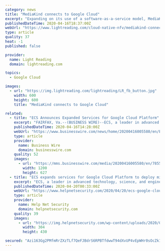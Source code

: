 ```yaml
---
category: news
title: "MediaKind connects to Google Cloud"
excerpt: "Expanding on its use of a software-as-a-service model, MediaKind said it has launched an iteration of its Aquila Streaming platform on Google Cloud, claiming the move will help its media and service provider partners accelerate the development and launch of OTT-delivered video services. That deployment of Aquila Streaming comes on the heels of ..."
publishedDateTime: 2020-04-16T18:37:00Z
webUrl: "https://www.lightreading.com/cloud-native-nfv/mediakind-connects-to-google-cloud-/d/d-id/758956"
type: article
quality: 37
heat: -1
published: false

provider:
  name: Light Reading
  domain: lightreading.com

topics:
  - Google Cloud

images:
  - url: "https://img.lightreading.com/lightreading/LR_fb_button.jpg"
    width: 600
    height: 600
    title: "MediaKind connects to Google Cloud"

related:
  - title: "ECS Announces Expanded Services for Google Cloud Platform"
    excerpt: "FAIRFAX, Va.--(BUSINESS WIRE)--ECS, a leader in advanced technology, science, and engineering solutions, announced an expansion of its services as a Google Cloud Platform (GCP) partner. Through the ECS Cloud Center of Excellence, ECS delivers solutions from leading cloud service providers (CSPs) to deploy mission-critical workloads to some of ..."
    publishedDateTime: 2020-04-16T14:28:00Z
    webUrl: "https://www.businesswire.com/news/home/20200416005580/en/ECS-Announces-Expanded-Services-Google-Cloud-Platform"
    type: article
    provider:
      name: Business Wire
      domain: businesswire.com
    quality: 52
    images:
      - url: "https://mms.businesswire.com/media/20200416005580/en/785511/23/ECS_Logo.jpg"
        width: 1200
        height: 627
  - title: "ECS expands services for Google Cloud Platform to deploy mission-critical workloads to large orgs"
    excerpt: "ECS, a leader in advanced technology, science, and engineering solutions, announced an expansion of its services as a Google Cloud Platform (GCP) partner. Through the ECS Cloud Center of Excellence, ECS delivers solutions from leading cloud service providers (CSPs) to deploy mission-critical workloads to some of the largest organizations in the ..."
    publishedDateTime: 2020-04-20T00:33:00Z
    webUrl: "https://www.helpnetsecurity.com/2020/04/20/ecs-google-cloud/"
    type: article
    provider:
      name: Help Net Security
      domain: helpnetsecurity.com
    quality: 39
    images:
      - url: "https://img.helpnetsecurity.com/wp-content/uploads/2020/03/12085321/insecure-rsac2020.jpg"
        width: 304
        height: 430

secured: "Azi163Gg2PMfmRrZXzTLf7QeFJBdrS6RPBTfdwwT94dXvUP4vEpWHr0sOcZk1wGlBytxDiJN9wHJtxKE7ZNqH38yaHhhCiI939kbfp1pR5+/edKvqaVr8ThK49XobjoXae3JSDp7suKvcqMVfG/dvE6quns3Z5dWsWxrJpF0B2Cju0nQmKsqcTX8nkeDzHWxyySKiTDI8+8rjo2X+YlRWkZwSJlSi9Iab0D19NAMTKqlAsFfKiW/ITrqAIWWz8aK3OcUoguBt5ggAsptDXNDbOWI9DmFKd/Mn7s8wHJdiuJCTHf4CW/XkiKEBypu2MD+;mhF64g5ceAe1h/n3y9H99g=="
---
```


